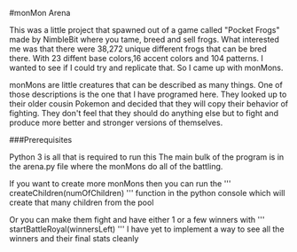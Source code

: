 #monMon Arena

This was a little project that spawned out of a game called 
"Pocket Frogs" made by NimbleBit where you tame, breed and sell 
frogs. What interested me was that there were 38,272 unique different
frogs that can be bred there. With 23 diffent base colors,16 
accent colors and 104 patterns. I wanted to see if I could try 
and replicate that. So I came up with monMons.

monMons are little creatures that can be described as many things.
One of those descriptions is the one that I have programed here.
They looked up to their older cousin Pokemon and decided that
they will copy their behavior of fighting. They don't feel that
they should do anything else but to fight and produce more better
and stronger versions of themselves.

###Prerequisites

Python 3 is all that is required to run this
The main bulk of the program is in the arena.py file where the
monMons do all of the battling.



If you want to create more monMons then you can run the 
'''
createChildren(numOfChildren)
'''
function in the python console  which will create that many children 
from the pool

Or you can make them fight and have either 1 or a few winners with
'''
startBattleRoyal(winnersLeft)
'''
I have yet to implement a way to see all the winners and their final
stats cleanly

